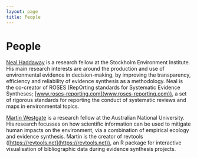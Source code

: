 ```yaml
---
layout: page
title: People
---
```

# People

[Neal Haddaway](https://sei.academia.edu/NealHaddaway) is a research fellow at the Stockholm Environment Institute. His main research interests are around the production and use of environmental evidence in decision-making, by improving the transparency, efficiency and reliability of evidence synthesis as a methodology. Neal is the co-creator of ROSES (RepOrting standards for Systematic Evidence Syntheses; [www.roses-reporting.com](www.roses-reporting.com)), a set of rigorous standards for reporting the conduct of systematic reviews and maps in environmental topics.

[Martin Westgate](https://martinwestgate.com) is a research fellow at the Australian National University. His research focusses on how scientific information can be used to mitigate human impacts on the environment, via a combination of empirical ecology and evidence synthesis. Martin is the creator of revtools ([https://revtools.net](https://revtools.net)), an R package for interactive visualisation of bibliographic data during evidence synthesis projects.
